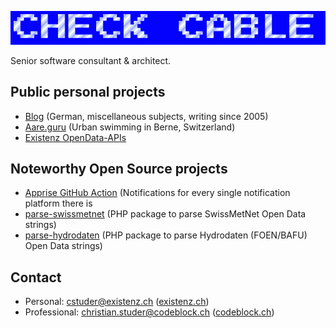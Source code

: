 ![CHECK CABLE](https://raw.githubusercontent.com/cstuder/cstuder/main/img/vD5c59ms.gif)

Senior software consultant & architect.

## Public personal projects

- [Blog](https://hymnos.existenz.ch) (German, miscellaneous subjects, writing since 2005)
- [Aare.guru](https://aare.guru) (Urban swimming in Berne, Switzerland)
- [Existenz OpenData-APIs](https://api.existenz.ch)

## Noteworthy Open Source projects

- [Apprise GitHub Action](https://github.com/cstuder/apprise-ga) (Notifications for every single notification platform there is
- [parse-swissmetnet](https://github.com/cstuder/parse-swissmetnet) (PHP package to parse SwissMetNet Open Data strings)
- [parse-hydrodaten](https://github.com/cstuder/parse-hydrodaten) (PHP package to parse Hydrodaten (FOEN/BAFU) Open Data strings)

## Contact

- Personal: [cstuder@existenz.ch](mailto:cstuder@existenz.ch) ([existenz.ch](https://existenz.ch))
- Professional: [christian.studer@codeblock.ch](mailto:christian.studer@codeblock.ch) ([codeblock.ch](https://codeblock.ch))
